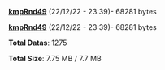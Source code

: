 [**kmpRnd49**](/data/kmpRnd49.txt) (22/12/22 - 23:39)- 68281 bytes

[**kmpRnd49**](/data/kmpRnd49.txt) (22/12/22 - 23:39)- 68281 bytes

**Total Datas**: 1275

**Total Size**: 7.75 MB / 7.7 MB